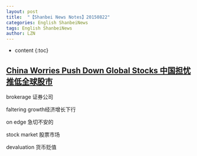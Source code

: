 ```yaml
---
layout: post
title:  "【Shanbei News Notes】20150822" 
categories: English ShanbeiNews
tags: English ShanbeiNews
author: LZN
---
```


* content
{:toc}

<h2 class="head-title"><a href="http://www.shanbay.com/read/article/36112/">China Worries Push Down Global Stocks 中国担忧推低全球股市</a></h2>
brokerage 证券公司

faltering growth经济增长下行

on edge 急切不安的

stock market 股票市场

devaluation 货币贬值

&nbsp;